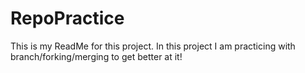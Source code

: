 # RepoPractice

This is my ReadMe for this project. In this project I am practicing with branch/forking/merging to get better at it!
